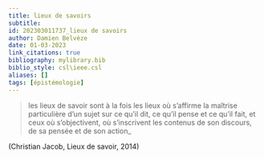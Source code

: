 ```yaml
---
title: lieux de savoirs
subtitle:
id: 202303011737_lieux de savoirs
author: Damien Belvèze
date: 01-03-2023
link_citations: true
bibliography: mylibrary.bib
biblio_style: csl\ieee.csl
aliases: []
tags: [épistémologie]
---
```


> les lieux de savoir sont à la fois les lieux où s’affirme la maîtrise particulière d’un sujet sur ce qu’il dit, ce qu’il pense et ce qu’il fait, et ceux où s’objectivent, où s’inscrivent les contenus de son discours, de sa pensée et de son action_

(Christian Jacob, Lieux de savoir, 2014)


